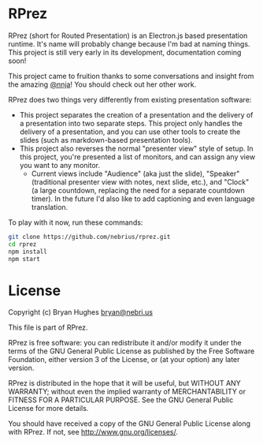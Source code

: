# RPrez

RPrez (short for Routed Presentation) is an Electron.js based presentation runtime. It's name will probably change because I'm bad at naming things. This project is still very early in its development, documentation coming soon!

This project came to fruition thanks to some conversations and insight from the amazing [@nnja](https://github.com/nnja)! You should check out her other work.

RPrez does two things very differently from existing presentation software:

- This project separates the creation of a presentation and the delivery of a presentation into two separate steps. This project only handles the delivery of a presentation, and you can use other tools to create the slides (such as markdown-based presentation tools).
- This project also reverses the normal "presenter view" style of setup. In this project, you're presented a list of monitors, and can assign any view you want to any monitor.
    - Current views include "Audience" (aka just the slide), "Speaker" (traditional presenter view with notes, next slide, etc.), and "Clock" (a large countdown, replacing the need for a separate countdown timer). In the future I'd also like to add captioning and even language translation.

To play with it now, run these commands:

```bash
git clone https://github.com/nebrius/rprez.git
cd rprez
npm install
npm start
```

# License

Copyright (c) Bryan Hughes <bryan@nebri.us>

This file is part of RPrez.

RPrez is free software: you can redistribute it and/or modify
it under the terms of the GNU General Public License as published by
the Free Software Foundation, either version 3 of the License, or
(at your option) any later version.

RPrez is distributed in the hope that it will be useful,
but WITHOUT ANY WARRANTY; without even the implied warranty of
MERCHANTABILITY or FITNESS FOR A PARTICULAR PURPOSE.  See the
GNU General Public License for more details.

You should have received a copy of the GNU General Public License
along with RPrez.  If not, see <http://www.gnu.org/licenses/>.
